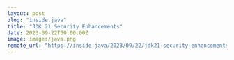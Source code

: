 ```yaml
---
layout: post
blog: "inside.java"
title: "JDK 21 Security Enhancements"
date: 2023-09-22T00:00:00Z
image: images/java.png
remote_url: "https://inside.java/2023/09/22/jdk21-security-enhancements/"
---
```

